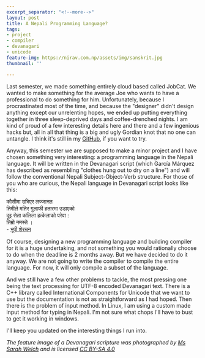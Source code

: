 ```yaml
---
excerpt_separator: "<!--more-->"
layout: post
title: A Nepali Programming Language?
tags:
- project
- compiler
- devanagari
- unicode
feature-img: https://nirav.com.np/assets/img/sanskrit.jpg
thumbnail: ''

---
```

Last semester, we made something entirely cloud based called JobCat. We wanted to make something for the average Joe who wants to have a professional to do something for him. Unfortunately, because I procrastinated most of the time, and because the "designer" didn't design anything except our unrelenting hopes, we ended up putting everything together in three sleep-deprived days and coffee-drenched nights. I am kind of proud of a few interesting details here and there and a few ingenious hacks but, all in all that thing is a big and ugly Gordian knot that no one can untangle. I think it's still in my [GitHub](https://github.com/niravcodes "Niravcodes Github"), if you want to try.

Anyway, this semester we are supposed to make a minor project and I have chosen something very interesting: a programming language in the Nepali language. It will be written in the Devanagari script (which García Márquez has described as resembling "clothes hung out to dry on a line") and will follow the conventional Nepali Subject-Object-Verb structure. <!--more--> For those of you who are curious, the Nepali language in Devanagari script looks like this:

कौसीमा उभिएर लज्जानत  
तिमीले मतिर गुलाफी हतारमा उडाएको  
दुइ सेता कलिला हत्केलाको परेवा :  
तिम्रो नमस्ते ।  
\- [भूपी शेरचन](https://en.wikipedia.org/wiki/Bhupi_Sherchan "Bhupi Serchan")

Of course, designing a new programming language and building  compiler for it is a huge undertaking, and not something you would rationally choose to do when the deadline is 2 months away. But we have decided to do it anyway. We are not going to write the compiler to compile the entire language. For now, it will only compile a subset of the language.

And we still have a few other problems to tackle, the most pressing one being the text processing for UTF-8 encoded Devanagari text. There is a C++ library called International Components for Unicode that we want to use but the documentation is not as straightforward as I had hoped. Then there is the problem of input method. In Linux, I am using a custom made input method for typing in Nepali. I'm not sure what chops I'll have to bust to get it working in windows.

I'll keep you updated on the interesting things I run into.

_The feature image of a Devanagari scripture was photographed by_ [_Ms Sarah Welch_](//commons.wikimedia.org/wiki/User:Ms_Sarah_Welch "Ms Sarah Welch") _and is licensed_ [_CC BY-SA 4.0_](https://creativecommons.org/licenses/by-sa/4.0/)